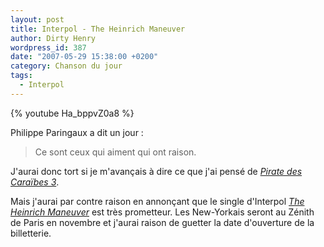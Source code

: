 ```yaml
---
layout: post
title: Interpol - The Heinrich Maneuver
author: Dirty Henry
wordpress_id: 387
date: "2007-05-29 15:38:00 +0200"
category: Chanson du jour
tags:
  - Interpol
---
```


{% youtube Ha_bppvZ0a8 %}

Philippe Paringaux a dit un jour :

> Ce sont ceux qui aiment qui ont raison.

J'aurai donc tort si je m'avançais à dire ce que j'ai pensé de [_Pirate des
Caraïbes 3_][1].

Mais j'aurai par contre raison en annonçant que le single d'Interpol [_The
Heinrich Maneuver_][2] est très prometteur. Les New-Yorkais seront au Zénith de
Paris en novembre et j'aurai raison de guetter la date d'ouverture de la
billetterie.

[1]:
  https://www.themoviedb.org/movie/285-pirates-of-the-caribbean-at-world-s-end
[2]: https://song.link/fr/i/1645063614
